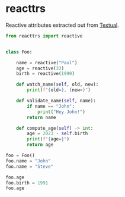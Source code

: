# reacttrs

Reactive attributes extracted out from [Textual](https://textual.textualize.io/guide/reactivity).

```py
from reacttrs import reactive


class Foo:

    name = reactive("Paul")
    age = reactive(33)
    birth = reactive(1990)

    def watch_name(self, old, new):
        print(f"{old=}, {new=}")

    def validate_name(self, name):
        if name == "John":
            print("Hey John!")
        return name

    def compute_age(self) -> int:
        age = 2023 - self.birth
        print(f"{age=}")
        return age

foo = Foo()
foo.name = "John"
foo.name = "Steve"

foo.age
foo.birth = 1991
foo.age
```

